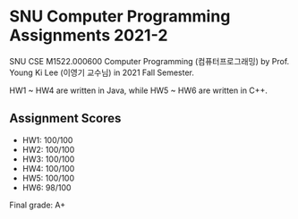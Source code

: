 # SNU Computer Programming Assignments 2021-2
SNU CSE M1522.000600 Computer Programming (컴퓨터프로그래밍) by Prof. Young Ki Lee (이영기 교수님) in 2021 Fall Semester.

HW1 ~ HW4 are written in Java, while HW5 ~ HW6 are written in C++.
## Assignment Scores
- HW1: 100/100
- HW2: 100/100
- HW3: 100/100
- HW4: 100/100
- HW5: 100/100
- HW6: 98/100

Final grade: A+
